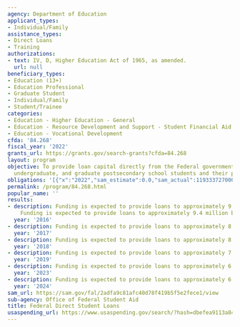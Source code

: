 ```yaml
---
agency: Department of Education
applicant_types:
- Individual/Family
assistance_types:
- Direct Loans
- Training
authorizations:
- text: IV, D, Higher Education Act of 1965, as amended.
  url: null
beneficiary_types:
- Education (13+)
- Education Professional
- Graduate Student
- Individual/Family
- Student/Trainee
categories:
- Education - Higher Education - General
- Education - Resource Development and Support - Student Financial Aid
- Education - Vocational Development
cfda: '84.268'
fiscal_year: '2022'
grants_url: https://grants.gov/search-grants?cfda=84.268
layout: program
objective: To provide loan capital directly from the Federal government to vocational,
  undergraduate, and graduate postsecondary school students and their parents.
obligations: '[{"x":"2022","sam_estimate":0.0,"sam_actual":119333727000.0,"usa_spending_actual":0.0},{"x":"2023","sam_estimate":127550252000.0,"sam_actual":0.0,"usa_spending_actual":0.0},{"x":"2024","sam_estimate":122285960000.0,"sam_actual":0.0,"usa_spending_actual":0.0}]'
permalink: /program/84.268.html
popular_name: ''
results:
- description: Funding is expected to provide loans to approximately 9.7 million borrowers.
    Funding is expected to provide loans to approximately 9.4 million borrowers
  year: '2016'
- description: Funding is expected to provide loans to approximately 8.7 million borrowers.
  year: '2017'
- description: Funding is expected to provide loans to approximately 8.5 million borrowers.
  year: '2018'
- description: Funding is expected to provide loans to approximately 7.9 million borrowers.
  year: '2019'
- description: Funding is expected to provide loans to approximately 6.9 million borrowers.
  year: '2023'
- description: Funding is expected to provide loans to approximately 6.7 million borrowers.
  year: '2024'
sam_url: https://sam.gov/fal/2adfa9c81afc40d78f419b5f5e2fece1/view
sub-agency: Office of Federal Student Aid
title: Federal Direct Student Loans
usaspending_url: https://www.usaspending.gov/search/?hash=dbefea9113a84db84c41d365f8d368db
---
```

